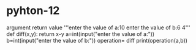 # pyhton-12
argument return value 
'''enter the value of a:10
enter the value of b:6
4'''
def diff(x,y):
    return x-y
a=int(input("enter the value of a:"))
b=int(input("enter the value of b:"))
operation= diff
print(operation(a,b))
